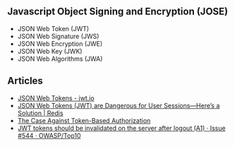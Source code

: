 ## Javascript Object Signing and Encryption (JOSE)
- JSON Web Token (JWT)
- JSON Web Signature (JWS)
- JSON Web Encryption (JWE)
- JSON Web Key (JWK)
- JSON Web Algorithms (JWA)

## Articles
- [JSON Web Tokens - jwt.io](https://jwt.io/)
- [JSON Web Tokens (JWT) are Dangerous for User Sessions—Here’s a Solution | Redis](https://redis.com/blog/json-web-tokens-jwt-are-dangerous-for-user-sessions/)
- [The Case Against Token-Based Authorization](https://cerbos.dev/blog/the-case-against-token-based-authorization)
- [JWT tokens should be invalidated on the server after logout (A1) · Issue #544 · OWASP/Top10](https://github.com/OWASP/Top10/issues/544)
